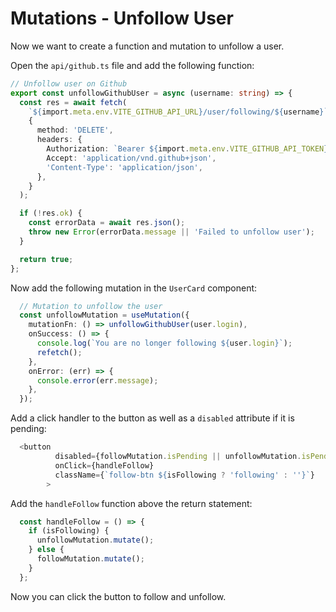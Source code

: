 # Mutations - Unfollow User

Now we want to create a function and mutation to unfollow a user.

Open the `api/github.ts` file and add the following function:

```ts
// Unfollow user on Github
export const unfollowGithubUser = async (username: string) => {
  const res = await fetch(
    `${import.meta.env.VITE_GITHUB_API_URL}/user/following/${username}`,
    {
      method: 'DELETE',
      headers: {
        Authorization: `Bearer ${import.meta.env.VITE_GITHUB_API_TOKEN}`,
        Accept: 'application/vnd.github+json',
        'Content-Type': 'application/json',
      },
    }
  );

  if (!res.ok) {
    const errorData = await res.json();
    throw new Error(errorData.message || 'Failed to unfollow user');
  }

  return true;
};
```

Now add the following mutation in the `UserCard` component:

```ts
  // Mutation to unfollow the user
  const unfollowMutation = useMutation({
    mutationFn: () => unfollowGithubUser(user.login),
    onSuccess: () => {
      console.log(`You are no longer following ${user.login}`);
      refetch();
    },
    onError: (err) => {
      console.error(err.message);
    },
  });

```

Add a click handler to the button as well as a `disabled` attribute if it is pending:

```ts
  <button
          disabled={followMutation.isPending || unfollowMutation.isPending}
          onClick={handleFollow}
          className={`follow-btn ${isFollowing ? 'following' : ''}`}
        >
```

Add the `handleFollow` function above the return statement:

```ts
  const handleFollow = () => {
    if (isFollowing) {
      unfollowMutation.mutate();
    } else {
      followMutation.mutate();
    }
  };
```

Now you can click the button to follow and unfollow.